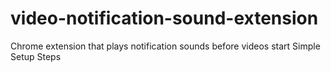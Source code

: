 # video-notification-sound-extension
Chrome extension that plays notification sounds before videos start Simple Setup Steps
